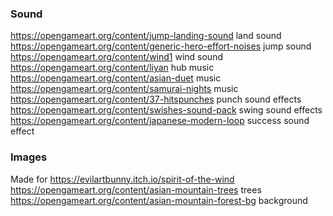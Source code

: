 ### Sound

https://opengameart.org/content/jump-landing-sound land sound
https://opengameart.org/content/generic-hero-effort-noises jump sound
https://opengameart.org/content/wind1 wind sound
https://opengameart.org/content/liyan hub music
https://opengameart.org/content/asian-duet music
https://opengameart.org/content/samurai-nights music
https://opengameart.org/content/37-hitspunches punch sound effects
https://opengameart.org/content/swishes-sound-pack swing sound effects
https://opengameart.org/content/japanese-modern-loop success sound effect

### Images

Made for https://evilartbunny.itch.io/spirit-of-the-wind
    https://opengameart.org/content/asian-mountain-trees trees
    https://opengameart.org/content/asian-mountain-forest-bg background

